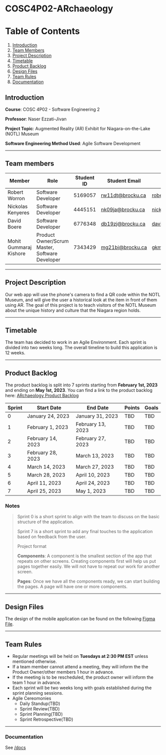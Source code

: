 # COSC4P02-ARchaeology

# Table of Contents

1. [Introduction](#introduction)
2. [Team Members](#team-members)
3. [Project Description](project-desctiption)
4. [Timetable](#timetable)
5. [Product Backlog](#product-backlog)
6. [Design Files](#design-files)
7. [Team Rules](#team-rules)
8. [Documentation](#documentation)

## Introduction

**Course**: COSC 4P02 - Software Engineering 2

**Professor**: Naser Ezzati-Jivan

**Project Topic**: Augmented Reality (AR) Exhibit for Niagara-on-the-Lake (NOTL) Museum

**Software Engineering Method Used**: Agile Software Development

---

## Team members

| Member                 | Role                                           | Student ID | Student Email    | GitHub Email             |
| ---------------------- | ---------------------------------------------- | ---------- | ---------------- | ------------------------ |
| Robert Worron          | Software Developer                             | 5169057    | rw11dt@brocku.ca | robertworron@hotmail.com |
| Nickolas Kenyeres      | Software Developer                             | 4445151    | nk09ja@brocku.ca | nickolas@knicklabs.com   |
| David Boere            | Software Developer                             | 6776348    | db19zj@brocku.ca | davideboere@gmail.com    |
| Mohit Gummaraj Kishore | Product Owner/Scrum Master, Software Developer | 7343429    | mg21bi@brocku.ca | gkmohit@gmail.com        |

---

## Project Description

Our web app will use the phone's camera to find a QR code within the NOTL Museum, and will give the user a historical look at the item in front of them using AR.
The goal of this project is to teach visitors of the NOTL Museum about the unique history and culture that the Niagara region holds.

---

## Timetable

The team has decided to work in an Agile Environment. Each sprint is divided into two weeks long.
The overall timeline to build this application is 12 weeks.

---

## Product Backlog

The product backlog is split into 7 sprints starting from **February 1st, 2023** and ending on **May 1st, 2023**.
You can find a link to the product backlog here: [ARchaeology Product Backlog](https://tasks.office.com/brocku.onmicrosoft.com/en-US/Home/Planner/#/plantaskboard?groupId=1781306b-e14a-4f04-8943-1b76f53d8cf0&planId=93-I37y8w0W_QMFTfxsMe2QABqhA)

| Sprint | Start Date        | End Date          | Points | Goals |
| ------ | ----------------- | ----------------- | ------ | ----- |
| 0      | January 24, 2023  | January 31, 2023  | TBD    | TBD   |
| 1      | February 1, 2023  | February 13, 2023 | TBD    | TBD   |
| 2      | February 14, 2023 | February 27, 2023 | TBD    | TBD   |
| 3      | February 28, 2023 | March 13, 2023    | TBD    | TBD   |
| 4      | March 14, 2023    | March 27, 2023    | TBD    | TBD   |
| 5      | March 28, 2023    | April 10, 2023    | TBD    | TBD   |
| 6      | April 11, 2023    | April 24, 2023    | TBD    | TBD   |
| 7      | April 25, 2023    | May 1, 2023       | TBD    | TBD   |

### Notes

> Sprint 0 is a short sprint to align with the team to discuss on the basic structure of the application.
>
> Sprint 7 is a short sprint to add any final touches to the application based on feedback from the user.
>
> Project format
>
> **Components**: A component is the smallest section of the app that repeats on other screens. Creating components first will help us put pages together easily. We will not have to repeat our work for another screen.
>
> **Pages**: Once we have all the components ready, we can start building the pages. A page will have one or more components.

---

## Design Files

The design of the mobile application can be found on the following [Figma File](https://www.figma.com/file/PKFogdwxr9WrzklRQm2qf7/ARcheology-App?node-id=0%3A1).

---

## Team Rules

- Regular meetings will be held on **Tuesdays at 2:30 PM EST** unless mentioned otherwise.
- If a team member cannot attend a meeting, they will inform the the Product Owner/other members 1 hour in advance.
- If the meeting is to be rescheduled, the product owner will inform the team 1 hour in advance.
- Each sprint will be two weeks long with goals established during the sprint planning sessions.
- Agile Cereomonies
  - Daily Standup(TBD)
  - Sprint Review(TBD)
  - Sprint Planning(TBD)
  - Sprint Retrospective(TBD)

---

### Documentation

See [/docs](./docs/README.md)
